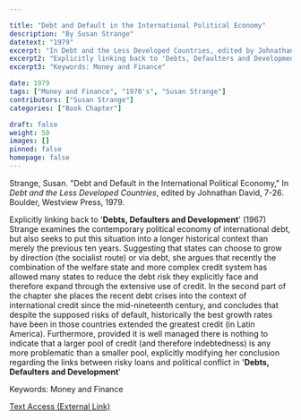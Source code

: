 ```yaml
---

title: "Debt and Default in the International Political Economy"
description: "By Susan Strange"
datetext: "1979"
excerpt: "In Debt and the Less Developed Countries, edited by Johnathan David, 7-26. Boulder, Westview Press, 1979."
excerpt2: "Explicitly linking back to 'Debts, Defaulters and Development' (1967) Strange examines the contemporary political economy of international debt, but also seeks to put this situation into a longer historical context than merely the previous ten years. Suggesting that states can choose to grow by direction (the socialist route) or via debt, she argues that recently the combination of the welfare state and more complex credit system has allowed many states to reduce the debt risk they explicitly face and therefore expand through the extensive use of credit. In the second part of the chapter she places the recent debt crises into the context of international credit since the mid-nineteenth century, and concludes that despite the supposed risks of default, historically the best growth rates have been in those countries extended the greatest credit (in Latin America). Furthermore, provided it is well managed there is nothing to indicate that a larger pool of credit (and therefore indebtedness) is any more problematic than a smaller pool, explicitly modifying her conclusion regarding the links between risky loans and political conflict in 'Debts, Defaulters and Development'."
excerpt3: "Keywords: Money and Finance"

date: 1979
tags: ["Money and Finance", "1970's", "Susan Strange"]
contributors: ["Susan Strange"]
categories: ["Book Chapter"]

draft: false
weight: 50
images: []
pinned: false
homepage: false
---
```


Strange, Susan. "Debt and Default in the International Political Economy," In <i>Debt and the Less Developed Countries</i>, edited by Johnathan David, 7-26. Boulder, Westview Press, 1979.

Explicitly linking back to '<b>Debts, Defaulters and Development</b>' (1967) Strange examines the contemporary political economy of international debt, but also seeks to put this situation into a longer historical context than merely the previous ten years. Suggesting that states can choose to grow by direction (the socialist route) or via debt, she argues that recently the combination of the welfare state and more complex credit system has allowed many states to reduce the debt risk they explicitly face and therefore expand through the extensive use of credit. In the second part of the chapter she places the recent debt crises into the context of international credit since the mid-nineteenth century, and concludes that despite the supposed risks of default, historically the best growth rates have been in those countries extended the greatest credit (in Latin America). Furthermore, provided it is well managed there is nothing to indicate that a larger pool of credit (and therefore indebtedness) is any more problematic than a smaller pool, explicitly modifying her conclusion regarding the links between risky loans and political conflict in '<b>Debts, Defaulters and Development</b>'

Keywords: Money and Finance

[Text Access (External Link)](https://www.routledge.com/Debt-And-The-Less-Developed-Countries/Aronson/p/book/9780367164904)
